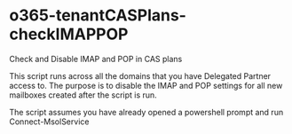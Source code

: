 # o365-tenantCASPlans-checkIMAPPOP
Check and Disable IMAP and POP in CAS plans

This script runs across all the domains that you have Delegated Partner access to. 
The purpose is to disable the IMAP and POP settings for all new mailboxes created after the script is run. 

The script assumes you have already opened a powershell prompt and run Connect-MsolService
